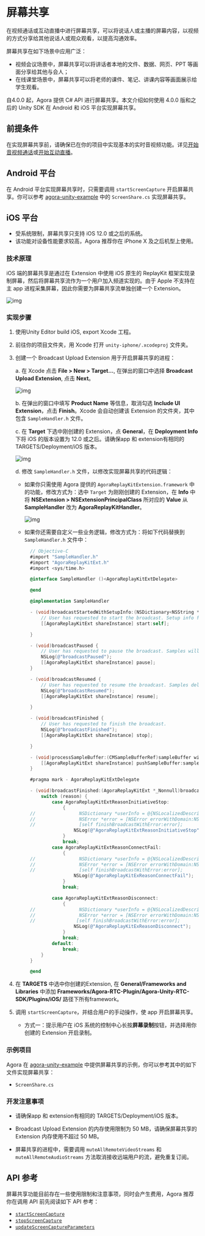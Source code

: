 # 屏幕共享

在视频通话或互动直播中进行屏幕共享，可以将说话人或主播的屏幕内容，以视频的方式分享给其他说话人或观众观看，以提高沟通效率。

屏幕共享在如下场景中应用广泛：

- 视频会议场景中，屏幕共享可以将讲话者本地的文件、数据、网页、PPT 等画面分享给其他与会人；
- 在线课堂场景中，屏幕共享可以将老师的课件、笔记、讲课内容等画面展示给学生观看。

自4.0.0 起，Agora 提供 C# API 进行屏幕共享。本文介绍如何使用 4.0.0 版和之后的 Unity SDK 在 Android 和 iOS 平台实现屏幕共享。

## 前提条件

在实现屏幕共享前，请确保已在你的项目中实现基本的实时音视频功能。详见[开始音视频通话]()或[开始互动直播]()。

## Android 平台

在 Android 平台实现屏幕共享时，只需要调用 `startScreenCapture` 开启屏幕共享。你可以参考 [agora-unity-example](https://github.com/AgoraIO-Community/Agora-Unity-RTC-QuickStart-NG/tree/release/4.0.0/API-Example-Unity/Assets/API-Example/Examples/Advanced/ScreenShare) 中的 `ScreenShare.cs` 实现屏幕共享。

## iOS 平台

- 受系统限制，屏幕共享只支持 iOS 12.0 或之后的系统。
- 该功能对设备性能要求较高，Agora 推荐你在 iPhone X 及之后机型上使用。

### 技术原理

iOS 端的屏幕共享是通过在 Extension 中使用 iOS 原生的 ReplayKit 框架实现录制屏幕，然后将屏幕共享流作为一个用户加入频道实现的。由于 Apple 不支持在主 app 进程采集屏幕，因此你需要为屏幕共享流单独创建一个 Extension。

![img](https://web-cdn.agora.io/docs-files/1606368135907)

### 实现步骤

1. 使用Unity Editor build iOS, export Xcode 工程。

2. 前往你的项目文件夹，用 Xcode 打开 `unity-iphone/.xcodeproj` 文件夹。

3. 创建一个 Broadcast Upload Extension 用于开启屏幕共享的进程：

   a. 在 Xcode 点击 **File > New > Target...**, 在弹出的窗口中选择 **Broadcast Upload Extension**, 点击 **Next**。

   ![img](https://web-cdn.agora.io/docs-files/1606368184836)

   b. 在弹出的窗口中填写 **Product Name** 等信息，取消勾选 **Include UI Extension**，点击 **Finish**。Xcode 会自动创建该 Extension 的文件夹，其中包含 `SampleHandler.h` 文件。

   c. 在 **Target** 下选中刚创建的 Extension，点 **General**，在 **Deployment Info** 下将 iOS 的版本设置为 12.0 或之后。请确保app 和 extension有相同的 TARGETS/Deployment/iOS 版本。

   ![img](https://web-cdn.agora.io/docs-files/1652254668249)

   d. 修改 `SampleHandler.h` 文件，以修改实现屏幕共享的代码逻辑：

   - 如果你只需使用 Agora 提供的 `AgoraReplayKitExtension.framework` 中的功能，修改方式为：选中 `Target` 为刚刚创建的 Extension，在 **Info** 中将 **NSExtension > NSExtensionPrincipalClass** 所对应的 **Value** 从 **SampleHandler** 改为 **AgoraReplayKitHandler**。

     ![img](https://web-cdn.agora.io/docs-files/1648112619203)

   - 如果你还需要自定义一些业务逻辑，修改方式为：将如下代码替换到 `SampleHandler.h` 文件中：

     ```objectivec
       // Objective-C
       #import "SampleHandler.h"
       #import "AgoraReplayKitExt.h"
       #import <sys/time.h>
     
       @interface SampleHandler ()<AgoraReplayKitExtDelegate>
     
       @end
     
       @implementation SampleHandler
     
       - (void)broadcastStartedWithSetupInfo:(NSDictionary<NSString *,NSObject *> *)setupInfo {
           // User has requested to start the broadcast. Setup info from the UI extension can be supplied but optional.
           [[AgoraReplayKitExt shareInstance] start:self];
     
       }
     
       - (void)broadcastPaused {
           // User has requested to pause the broadcast. Samples will stop being delivered.
           NSLog(@"broadcastPaused");
           [[AgoraReplayKitExt shareInstance] pause];
       }
     
       - (void)broadcastResumed {
           // User has requested to resume the broadcast. Samples delivery will resume.
           NSLog(@"broadcastResumed");
           [[AgoraReplayKitExt shareInstance] resume];
     
       }
     
       - (void)broadcastFinished {
           // User has requested to finish the broadcast.
           NSLog(@"broadcastFinished");
           [[AgoraReplayKitExt shareInstance] stop];
     
       }
     
       - (void)processSampleBuffer:(CMSampleBufferRef)sampleBuffer withType:(RPSampleBufferType)sampleBufferType {
           [[AgoraReplayKitExt shareInstance] pushSampleBuffer:sampleBuffer withType:sampleBufferType];
       }
     
       #pragma mark - AgoraReplayKitExtDelegate
     
       - (void)broadcastFinished:(AgoraReplayKitExt *_Nonnull)broadcast reason:(AgoraReplayKitExtReason)reason {
           switch (reason) {
               case AgoraReplayKitExtReasonInitiativeStop:
                   {
       //                NSDictionary *userInfo = @{NSLocalizedDescriptionKey : @"Host app stop srceen capture"};
       //                NSError *error = [NSError errorWithDomain:NSCocoaErrorDomain code:0 userInfo:userInfo];
       //                [self finishBroadcastWithError:error];
                       NSLog(@"AgoraReplayKitExtReasonInitiativeStop");
                   }
                   break;
               case AgoraReplayKitExtReasonConnectFail:
                   {
       //                NSDictionary *userInfo = @{NSLocalizedDescriptionKey : @"Connect host app fail need startScreenCapture in host app"};
       //                NSError *error = [NSError errorWithDomain:NSCocoaErrorDomain code:0 userInfo:userInfo];
       //                [self finishBroadcastWithError:error];
                       NSLog(@"AgoraReplayKitExReasonConnectFail");
                   }
                   break;
     
               case AgoraReplayKitExtReasonDisconnect:
                   {
       //                NSDictionary *userInfo = @{NSLocalizedDescriptionKey : @"disconnect with host app"};
       //                NSError *error = [NSError errorWithDomain:NSCocoaErrorDomain code:0 userInfo:userInfo];
       //               [self finishBroadcastWithError:error];
                       NSLog(@"AgoraReplayKitExReasonDisconnect");
                   }
                   break;
               default:
                   break;
           }
       }
     
       @end
     ```

4. 在 **TARGETS** 中选中你创建的Extension, 在 **General/Frameworks and Libraries** 中添加 **Frameworks/Agora-RTC-Plugin/Agora-Unity-RTC-SDK/Plugins/iOS/**  路径下所有framework。

5. 调用 `startScreenCapture`，并结合用户的手动操作，使 app 开启屏幕共享。

   - 方式一：提示用户在 iOS 系统的控制中心长按**屏幕录制**按钮，并选择用你创建的 Extension 开启录制。

   

### 示例项目

Agora 在 [agora-unity-example](https://github.com/AgoraIO-Community/Agora-Unity-RTC-QuickStart-NG/tree/release/4.0.0/API-Example-Unity/Assets/API-Example/Examples/Advanced/ScreenShare) 中提供屏幕共享的示例，你可以参考其中的如下文件实现屏幕共享：

- `ScreenShare.cs`

### 开发注意事项

- 请确保app 和 extension有相同的 TARGETS/Deployment/iOS 版本。

- Broadcast Upload Extension 的内存使用限制为 50 MB，请确保屏幕共享的 Extension 内存使用不超过 50 MB。
- 屏幕共享的进程中，需要调用 `muteAllRemoteVideoStreams` 和 `muteAllRemoteAudioStreams` 方法取消接收远端用户的流，避免重复订阅。

## API 参考

屏幕共享功能目前存在一些使用限制和注意事项，同时会产生费用，Agora 推荐你在调用 API 前先阅读如下 API 参考：

- [`startScreenCapture`]()
- [`stopScreenCapture`]()
- [`updateScreenCaptureParameters`]()